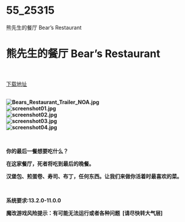 # 55_25315
熊先生的餐厅 Bear’s Restaurant
# 熊先生的餐厅 Bear’s Restaurant
 <br/></br>
[下载地址](https://www.switch520.cc/article/25315 "下载地址")
<br/></br>

<p><strong><img title="Bears_Restaurant_Trailer_NOA.jpg" src="https://www.switch520.cc/muke_img/2021_12_08_439110bb41fc6.jpg" alt="Bears_Restaurant_Trailer_NOA.jpg"></strong><br>
<strong><img title="screenshot01.jpg" src="https://www.switch520.cc/muke_img/2021_12_08_b3f3fdf38085d.jpg" alt="screenshot01.jpg"></strong><br>
<strong><img title="screenshot02.jpg" src="https://www.switch520.cc/muke_img/2021_12_08_cf162cda16fbb.jpg" alt="screenshot02.jpg"></strong><br>
<strong><img title="screenshot03.jpg" src="https://www.switch520.cc/muke_img/2021_12_08_1a97a9401971c.jpg" alt="screenshot03.jpg"></strong><br>
<strong><img title="screenshot04.jpg" src="https://www.switch520.cc/muke_img/2021_12_08_ca8ddc4251a00.jpg" alt="screenshot04.jpg">&nbsp;</strong></p>
<p>&nbsp;</p>
<p><strong>你的最后一餐想要吃什么？</strong></p>
<p><strong>在这家餐厅，死者将吃到最后的晚餐。</strong></p>
<p><strong>汉堡包、煎蛋卷、寿司、布丁，任何东西。让我们来做你活着时最喜欢的菜。</strong></p>
<p>&nbsp;</p>
<p><strong>系统要求:13.2.0-11.0.0</strong></p>
<p><strong>魔改游戏风险提示：有可能无法运行或者各种问题 &nbsp;[请尽快转大气层]</strong></p>



